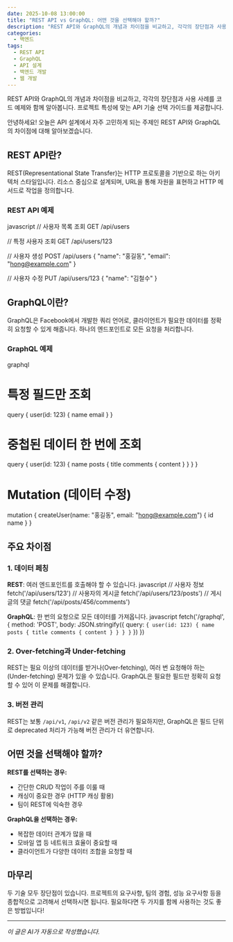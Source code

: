 ```yaml
---
date: 2025-10-08 13:00:00
title: "REST API vs GraphQL: 어떤 것을 선택해야 할까?"
description: "REST API와 GraphQL의 개념과 차이점을 비교하고, 각각의 장단점과 사용 사례를 코드 예제와 함께 알아봅니다. 프로젝트 특성에 맞는 API 기술 선택 가이드를 제공합니다."
categories:
  - 백엔드
tags:
  - REST API
  - GraphQL
  - API 설계
  - 백엔드 개발
  - 웹 개발
---
```


REST API와 GraphQL의 개념과 차이점을 비교하고, 각각의 장단점과 사용 사례를 코드 예제와 함께 알아봅니다. 프로젝트 특성에 맞는 API 기술 선택 가이드를 제공합니다.

<!-- more -->

안녕하세요! 오늘은 API 설계에서 자주 고민하게 되는 주제인 REST API와 GraphQL의 차이점에 대해 알아보겠습니다.

## REST API란?

REST(Representational State Transfer)는 HTTP 프로토콜을 기반으로 하는 아키텍처 스타일입니다. 리소스 중심으로 설계되며, URL을 통해 자원을 표현하고 HTTP 메서드로 작업을 정의합니다.

### REST API 예제

javascript
// 사용자 목록 조회
GET /api/users

// 특정 사용자 조회
GET /api/users/123

// 사용자 생성
POST /api/users
{
  "name": "홍길동",
  "email": "hong@example.com"
}

// 사용자 수정
PUT /api/users/123
{
  "name": "김철수"
}


## GraphQL이란?

GraphQL은 Facebook에서 개발한 쿼리 언어로, 클라이언트가 필요한 데이터를 정확히 요청할 수 있게 해줍니다. 하나의 엔드포인트로 모든 요청을 처리합니다.

### GraphQL 예제

graphql
# 특정 필드만 조회
query {
  user(id: 123) {
    name
    email
  }
}

# 중첩된 데이터 한 번에 조회
query {
  user(id: 123) {
    name
    posts {
      title
      comments {
        content
      }
    }
  }
}

# Mutation (데이터 수정)
mutation {
  createUser(name: "홍길동", email: "hong@example.com") {
    id
    name
  }
}


## 주요 차이점

### 1. 데이터 페칭

**REST**: 여러 엔드포인트를 호출해야 할 수 있습니다.
javascript
// 사용자 정보
fetch('/api/users/123')
// 사용자의 게시글
fetch('/api/users/123/posts')
// 게시글의 댓글
fetch('/api/posts/456/comments')


**GraphQL**: 한 번의 요청으로 모든 데이터를 가져옵니다.
javascript
fetch('/graphql', {
  method: 'POST',
  body: JSON.stringify({
    query: `{
      user(id: 123) {
        name
        posts {
          title
          comments { content }
        }
      }
    }`
  })
})


### 2. Over-fetching과 Under-fetching

REST는 필요 이상의 데이터를 받거나(Over-fetching), 여러 번 요청해야 하는(Under-fetching) 문제가 있을 수 있습니다. GraphQL은 필요한 필드만 정확히 요청할 수 있어 이 문제를 해결합니다.

### 3. 버전 관리

REST는 보통 `/api/v1`, `/api/v2` 같은 버전 관리가 필요하지만, GraphQL은 필드 단위로 deprecated 처리가 가능해 버전 관리가 더 유연합니다.

## 어떤 것을 선택해야 할까?

**REST를 선택하는 경우:**
- 간단한 CRUD 작업이 주를 이룰 때
- 캐싱이 중요한 경우 (HTTP 캐싱 활용)
- 팀이 REST에 익숙한 경우

**GraphQL을 선택하는 경우:**
- 복잡한 데이터 관계가 많을 때
- 모바일 앱 등 네트워크 효율이 중요할 때
- 클라이언트가 다양한 데이터 조합을 요청할 때

## 마무리

두 기술 모두 장단점이 있습니다. 프로젝트의 요구사항, 팀의 경험, 성능 요구사항 등을 종합적으로 고려해서 선택하시면 됩니다. 필요하다면 두 가지를 함께 사용하는 것도 좋은 방법입니다!

---

*이 글은 AI가 자동으로 작성했습니다.*
